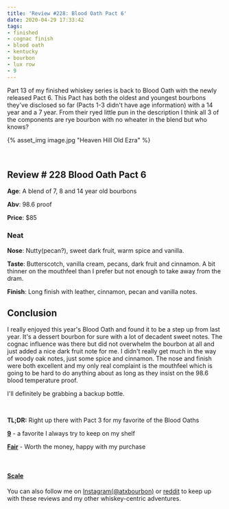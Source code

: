 ```yaml
---
title: 'Review #228: Blood Oath Pact 6'
date: 2020-04-29 17:33:42
tags:
- finished
- cognac finish
- blood oath
- kentucky
- bourbon
- lux row
- 9
---
```


Part 13 of my finished whiskey series is back to Blood Oath with the newly released Pact 6. This Pact has both the oldest and youngest bourbons they've disclosed so far (Pacts 1-3 didn't have age information) with a 14 year and a 7 year. From their ryed little pun in the description I think all 3 of the components are rye bourbon with no wheater in the blend but who knows?

{% asset_img image.jpg "Heaven Hill Old Ezra" %}

&nbsp;

## Review # 228 Blood Oath Pact 6
**Age**: A blend of 7, 8 and 14 year old bourbons

**Abv**: 98.6 proof

**Price**: $85

### Neat

**Nose**: Nutty(pecan?), sweet dark fruit, warm spice and vanilla.

**Taste**: Butterscotch, vanilla cream, pecans, dark fruit and cinnamon. A bit thinner on the mouthfeel than I prefer but not enough to take away from the dram.

**Finish**: Long finish with leather, cinnamon, pecan and vanilla notes.

## Conclusion

I really enjoyed this year's Blood Oath and found it to be a step up from last year. It's a dessert bourbon for sure with a lot of decadent sweet notes. The cognac influence was there but did not overwhelm the bourbon at all and just added a nice dark fruit note for me. I didn't really get much in the way of woody oak notes, just some spice and cinnamon. The nose and finish were both excellent and my only real complaint is the mouthfeel which is going to be hard to do anything about as long as they insist on the 98.6 blood temperature proof.

I'll definitely be grabbing a backup bottle.

&nbsp;

**TL;DR:** Right up there with Pact 3 for my favorite of the Blood Oaths

[**9**](https://atxbourbon.com/tags/9/) - a favorite I always try to keep on my shelf

[**Fair**](https://atxbourbon.com/tags/fair-value/) - Worth the money, happy with my purchase

&nbsp;

#### [Scale](http://atxbourbon.com/Scale/)

You can also follow me on [Instagram(@atxbourbon)](https://www.instagram.com/atxbourbon/) or [reddit](https://www.reddit.com/r/atxbourbon/) to keep up with these reviews and my other whiskey-centric adventures.